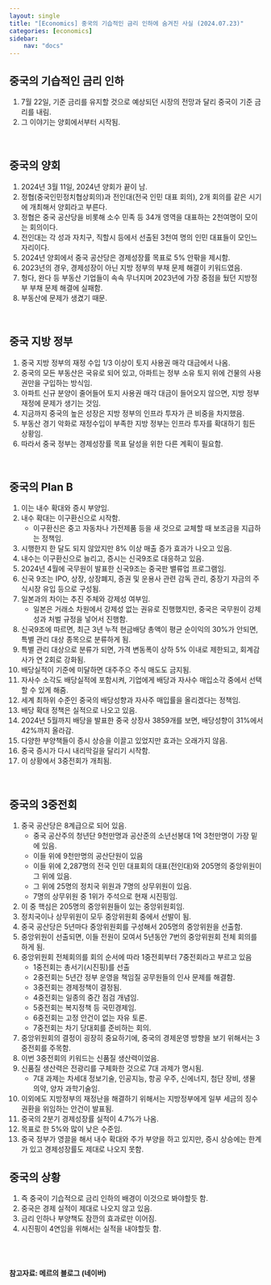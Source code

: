 ```yaml
---
layout: single
title: "[Economics] 중국의 기습적인 금리 인하에 숨겨진 사실 (2024.07.23)"
categories: [economics]
sidebar:
    nav: "docs"
---
```


## 중국의 기습적인 금리 인하
1. 7월 22일, 기준 금리를 유지할 것으로 예상되던 시장의 전망과 달리 중국이 기준 금리를 내림.
1. 그 이야기는 양회에서부터 시작됨.

<br/>

## 중국의 양회
1. 2024년 3월 11일, 2024년 양회가 끝이 남.
1. 정협(중국인민정치협상회의)과 전인대(전국 인민 대표 회의), 2개 회의를 같은 시기에 개최해서 양회라고 부른다.
1. 정협은 중국 공산당을 비롯해 소수 민족 등 34개 영역을 대표하는 2천여명이 모이는 회의이다.
1. 전인대는 각 성과 자치구, 직할시 등에서 선출된 3천여 명의 인민 대표들이 모인느 자리이다.
1. 2024년 양회에서 중국 공산당은 경제성장률 목표로 5% 안팎을 제시함.
1. 2023년의 경우, 경제성장이 아닌 지방 정부의 부채 문제 해결이 키워드였음.
1. 헝다, 완다 등 부동산 기업들이 속속 무너지며 2023년에 가장 중점을 뒀던 지방정부 부채 문제 해결에 실패함.
1. 부동산에 문제가 생겼기 때문.

<br/>

## 중국 지방 정부
1. 중국 지방 정부의 재정 수입 1/3 이상이 토지 사용권 매각 대금에서 나옴.
1. 중국의 모든 부동산은 국유로 되어 있고, 아파트는 정부 소유 토지 위에 건물의 사용권만을 구입하는 방식임.
1. 아파트 신규 분양이 줄어들어 토지 사용권 매각 대금이 들어오지 않으면, 지방 정부 재정에 문제가 생기는 것임.
1. 지금까지 중국의 높은 성장은 지방 정부의 인프라 투자가 큰 비중을 차지했음.
1. 부동산 경기 악화로 재정수입이 부족한 지방 정부는 인프라 투자를 확대하기 힘든 상황임.
1. 따라서 중국 정부는 경제성장률 목표 달성을 위한 다른 계획이 필요함.

<br/>

## 중국의 Plan B
1. 이는 내수 확대와 증시 부양임.
1. 내수 확대는 이구환신으로 시작함.
    - 이구환신은 중고 자동차나 가전제품 등을 새 것으로 교체할 때 보조금을 지급하는 정책임.
1. 시행한지 한 달도 되지 않았지만 8% 이상 매출 증가 효과가 나오고 있음.
1. 내수는 이구환신으로 늘리고, 증시는 신국9조로 대응하고 있음.
1. 2024년 4월에 국무원이 발표한 신국9조는 중국판 밸류업 프로그램임.
1. 신국 9조는 IPO, 상장, 상장폐지, 증권 및 운용사 관련 감독 관리, 중장기 자금의 주식시장 유입 등으로 구성됨.
1. 일본과의 차이는 추진 주체와 강제성 여부임.
    - 일본은 거래소 차원에서 강제성 없는 권유로 진행했지만, 중국은 국무원이 강제성과 처벌 규정을 넣어서 진행함.
1. 신국9조에 따르면, 최근 3년 누적 현금배당 총액이 평균 순이익의 30%가 안되면, 특별 관리 대상 종목으로 분류하게 됨.
1. 특별 관리 대상으로 분류가 되면, 가격 변동폭이 상하 5% 이내로 제한되고, 회계감사가 연 2회로 강화됨.
1. 배당실적이 기준에 미달하면 대주주으 주식 매도도 금지됨.
1. 자사수 소각도 배당실적에 포함시켜, 기업에게 배당과 자사수 매입소각 중에서 선택할 수 있게 해줌.
1. 세계 최하위 수준인 중국의 배당성향과 자사주 매입률을 올리겠다는 정책임.
1. 배당 확대 정책은 실적으로 나오고 있음.
1. 2024년 5월까지 배당을 발표한 중국 상장사 3859개를 보면, 배당성향이 31%에서 42%까지 올라감.
1. 다양한 부양책들이 증시 상승을 이끌고 있었지만 효과는 오래가지 않음.
1. 중국 증시가 다시 내리막길을 달리기 시작함.
1. 이 상황에서 3중전회가 개최됨.

<br/>

## 중국의 3중전회
1. 중국 공산당은 8계급으로 되어 있음.
    - 중국 공산주의 청년단 9천만명과 공산준의 소년선봉대 1억 3천만명이 가장 밑에 있음.
    - 이들 위에 9천만명의 공산단원이 있음
    - 이들 위에 2,287명의 전국 인민 대표회의 대표(전인대)와 205명의 중앙위원이 그 위에 있음.
    - 그 위에 25명의 정치국 위원과 7명의 상무위원이 있음.
    - 7명의 상무위원 중 1위가 주석으로 현재 시진핑임.
1. 이 중 핵심은 205명의 중앙위원들이 있는 중앙위원회임.
1. 정치국이나 상무위원이 모두 중앙위원회 중에서 선발이 됨.
1. 중국 공산당은 5년마다 중앙위원회를 구성해서 205명의 중앙위원을 선출함.
1. 중앙위원이 선출되면, 이들 전원이 모여서 5년동안 7번의 중앙위원회 전체 회의를 하게 됨.
1. 중앙위원회 전체회의를 회의 순서에 따라 1중전회부터 7중전회라고 부르고 있음
    - 1중전회는 총서기(시진핑)를 선출
    - 2중전회는 5년간 정부 운영을 책임질 공무원들의 인사 문제를 해결함.
    - 3중전회는 경제정책이 결정됨. 
    - 4중전회는 일종의 중간 점검 개념임.
    - 5중전회는 복지정책 등 국민경제임.
    - 6중전회는 고정 안건이 없는 자유 토론.
    - 7중전회는 차기 당대회를 준비하는 회의.
1. 중앙위원회의 결정이 굉장히 중요하기에, 중국의 경제운영 방향을 보기 위해서는 3중전회를 주목함.
1. 이번 3중전회의 키워드는 신품질 생산력이었음.
1. 신품질 생산력은 전광리를 구체화한 것으로 7대 과제가 명시됨.
    - 7대 과제는 차세대 정보기술, 인공지능, 항공 우주, 신에너지, 첨단 장비, 생물 의약, 양자 과학기술임.
1. 이외에도 지방정부의 재정난을 해결하기 위해서는 지방정부에게 일부 세금의 징수권환을 위임하는 안건이 발표됨.
1. 중국의 2분기 경제성장률 실적이 4.7%가 나옴.
1. 목표로 한 5%와 많이 낮은 수준임.
1. 중국 정부가 영끌을 해서 내수 확대와 주가 부양을 하고 있지만, 증시 상승에는 한계가 있고 경제성장률도 제대로 나오지 못함.

## 중국의 상황
1. 즉 중국이 기습적으로 금리 인하의 배경이 이것으로 봐야할듯 함.
1. 중국은 경제 실적이 제대로 나오지 않고 있음.
1. 금리 인하나 부양책도 잠깐의 효과로만 이어짐.
1. 시진핑이 4연임을 위해서는 실적을 내야할듯 함.

<br/>
<br/>

#### 참고자료: 메르의 블로그 (네이버) 